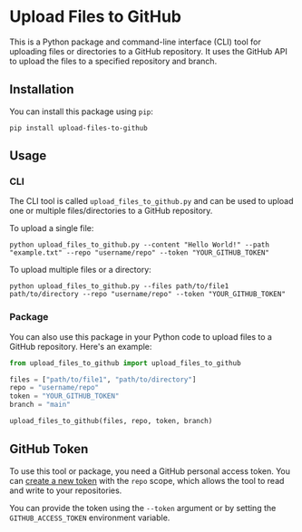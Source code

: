 # Upload Files to GitHub

This is a Python package and command-line interface (CLI) tool for uploading files or directories to a GitHub repository. It uses the GitHub API to upload the files to a specified repository and branch.

## Installation

You can install this package using `pip`:

```
pip install upload-files-to-github
```

## Usage

### CLI

The CLI tool is called `upload_files_to_github.py` and can be used to upload one or multiple files/directories to a GitHub repository.

To upload a single file:

```
python upload_files_to_github.py --content "Hello World!" --path "example.txt" --repo "username/repo" --token "YOUR_GITHUB_TOKEN"
```

To upload multiple files or a directory:

```
python upload_files_to_github.py --files path/to/file1 path/to/directory --repo "username/repo" --token "YOUR_GITHUB_TOKEN"
```

### Package

You can also use this package in your Python code to upload files to a GitHub repository. Here's an example:

```python
from upload_files_to_github import upload_files_to_github

files = ["path/to/file1", "path/to/directory"]
repo = "username/repo"
token = "YOUR_GITHUB_TOKEN"
branch = "main"

upload_files_to_github(files, repo, token, branch)
```

## GitHub Token

To use this tool or package, you need a GitHub personal access token. You can [create a new token](https://docs.github.com/en/authentication/keeping-your-account-and-data-secure/creating-a-personal-access-token) with the `repo` scope, which allows the tool to read and write to your repositories.

You can provide the token using the `--token` argument or by setting the `GITHUB_ACCESS_TOKEN` environment variable.